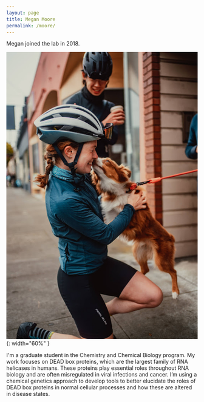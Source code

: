 ```yaml
---
layout: page
title: Megan Moore
permalink: /moore/
---
```

Megan joined the lab in 2018.

![Megan pic](../img/moore.jpg){: width="60%" }



I'm a graduate student in the Chemistry and Chemical Biology program. My work focuses on DEAD box proteins, which are the largest family of RNA helicases in humans. These proteins play essential roles throughout RNA biology and are often misregulated in viral infections and cancer. I’m using a chemical genetics approach to develop tools to better elucidate the roles of DEAD box proteins in normal cellular processes and how these are altered in disease states.
